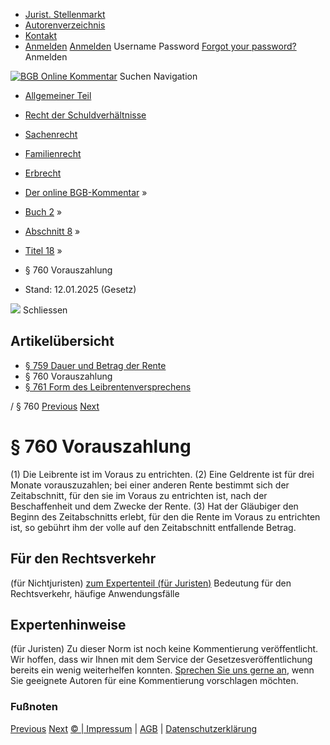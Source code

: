   * [Jurist. Stellenmarkt](https://bgb.kommentar.de/Buch-2/Abschnitt-8/Titel-18/</job-board> "Jurist. Stellenmarkt")
  * [Autorenverzeichnis](https://bgb.kommentar.de/Buch-2/Abschnitt-8/Titel-18/</Autorenverzeichnis> "Autorenverzeichnis")
  * [Kontakt](https://bgb.kommentar.de/Buch-2/Abschnitt-8/Titel-18/</Kontakt>)
  * [Anmelden](https://bgb.kommentar.de/Buch-2/Abschnitt-8/Titel-18/<#login> "show login form") [Anmelden](https://bgb.kommentar.de/Buch-2/Abschnitt-8/Titel-18/<#> "hide login form") Username Password
[Forgot your password?](https://bgb.kommentar.de/Buch-2/Abschnitt-8/Titel-18/</user/forgotpassword>) Anmelden 


[![BGB Online Kommentar](https://bgb.kommentar.de/extension/bgb/design/bgb/images/logo.png)](https://bgb.kommentar.de/Buch-2/Abschnitt-8/Titel-18/</> "BGB Online Kommentar")
Suchen
Navigation
  * [Allgemeiner Teil](https://bgb.kommentar.de/Buch-2/Abschnitt-8/Titel-18/</Buch-1>)
  * [Recht der Schuldverhältnisse](https://bgb.kommentar.de/Buch-2/Abschnitt-8/Titel-18/</Buch-2>)
  * [Sachenrecht](https://bgb.kommentar.de/Buch-2/Abschnitt-8/Titel-18/</Buch-3>)
  * [Familienrecht](https://bgb.kommentar.de/Buch-2/Abschnitt-8/Titel-18/</Buch-4>)
  * [Erbrecht](https://bgb.kommentar.de/Buch-2/Abschnitt-8/Titel-18/</Buch-5>)


  * [Der online BGB-Kommentar](https://bgb.kommentar.de/Buch-2/Abschnitt-8/Titel-18/</>) »
  * [Buch 2](https://bgb.kommentar.de/Buch-2/Abschnitt-8/Titel-18/</Buch-2>) »
  * [Abschnitt 8](https://bgb.kommentar.de/Buch-2/Abschnitt-8/Titel-18/</Buch-2/Abschnitt-8>) »
  * [Titel 18](https://bgb.kommentar.de/Buch-2/Abschnitt-8/Titel-18/</Buch-2/Abschnitt-8/Titel-18>) »
  * § 760 Vorauszahlung 
  * Stand: 12.01.2025 (Gesetz) 


![](https://vg01.met.vgwort.de/na/1c9909529ead4f509072c06d9081a7d5)
Schliessen 
## Artikelübersicht
  * [ § 759 Dauer und Betrag der Rente ](https://bgb.kommentar.de/Buch-2/Abschnitt-8/Titel-18/</Buch-2/Abschnitt-8/Titel-18/Dauer-und-Betrag-der-Rente>)
  * § 760 Vorauszahlung 
  * [ § 761 Form des Leibrentenversprechens ](https://bgb.kommentar.de/Buch-2/Abschnitt-8/Titel-18/</Buch-2/Abschnitt-8/Titel-18/Form-des-Leibrentenversprechens>)


/ § 760 
[Previous](https://bgb.kommentar.de/Buch-2/Abschnitt-8/Titel-18/</Buch-2/Abschnitt-8/Titel-18/Dauer-und-Betrag-der-Rente> "§ 759 Dauer und Betrag der Rente") [Next](https://bgb.kommentar.de/Buch-2/Abschnitt-8/Titel-18/</Buch-2/Abschnitt-8/Titel-18/Form-des-Leibrentenversprechens> "§ 761 Form des Leibrentenversprechens")
# § 760 Vorauszahlung
(1) Die Leibrente ist im Voraus zu entrichten.
(2) Eine Geldrente ist für drei Monate vorauszuzahlen; bei einer anderen Rente bestimmt sich der Zeitabschnitt, für den sie im Voraus zu entrichten ist, nach der Beschaffenheit und dem Zwecke der Rente.
(3) Hat der Gläubiger den Beginn des Zeitabschnitts erlebt, für den die Rente im Voraus zu entrichten ist, so gebührt ihm der volle auf den Zeitabschnitt entfallende Betrag.
## Für den Rechtsverkehr 
(für Nichtjuristen)
[zum Expertenteil (für Juristen)](https://bgb.kommentar.de/Buch-2/Abschnitt-8/Titel-18/<#expertenhinweise>)
Bedeutung für den Rechtsverkehr, häufige Anwendungsfälle
## Expertenhinweise
(für Juristen)
Zu dieser Norm ist noch keine Kommentierung veröffentlicht. Wir hoffen, dass wir Ihnen mit dem Service der Gesetzesveröffentlichung bereits ein wenig weiterhelfen konnten. [Sprechen Sie uns gerne an](https://bgb.kommentar.de/Buch-2/Abschnitt-8/Titel-18/</Kontakt>), wenn Sie geeignete Autoren für eine Kommentierung vorschlagen möchten. 
### Fußnoten
[Previous](https://bgb.kommentar.de/Buch-2/Abschnitt-8/Titel-18/</Buch-2/Abschnitt-8/Titel-18/Dauer-und-Betrag-der-Rente> "§ 759 Dauer und Betrag der Rente") [Next](https://bgb.kommentar.de/Buch-2/Abschnitt-8/Titel-18/</Buch-2/Abschnitt-8/Titel-18/Form-des-Leibrentenversprechens> "§ 761 Form des Leibrentenversprechens")
[© | Impressum](https://bgb.kommentar.de/Buch-2/Abschnitt-8/Titel-18/</Kontakt>) | [AGB](https://bgb.kommentar.de/Buch-2/Abschnitt-8/Titel-18/</AGB>) | [Datenschutzerklärung](https://bgb.kommentar.de/Buch-2/Abschnitt-8/Titel-18/</Datenschutzerklaerung-fuer-Leser>)
